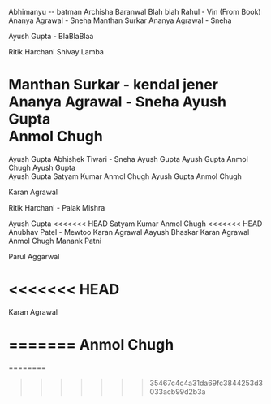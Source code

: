 Abhimanyu -- batman 
Archisha Baranwal
Blah blah
Rahul - Vin (From Book)
Ananya Agrawal - Sneha
Manthan Surkar
Ananya Agrawal - Sneha


Ayush Gupta - BlaBlaBlaa

Ritik Harchani
Shivay Lamba





Manthan Surkar - kendal jener
Ananya Agrawal - Sneha
Ayush Gupta<br>
Anmol Chugh
=======
Ayush Gupta
Abhishek Tiwari - Sneha
Ayush Gupta
Ayush Gupta
Anmol Chugh
Ayush Gupta<br>
Ayush Gupta
Satyam Kumar
Anmol Chugh
Ayush Gupta
Anmol Chugh

Karan Agrawal

Ritik Harchani - Palak Mishra

Ayush Gupta
<<<<<<< HEAD
Satyam Kumar
Anmol Chugh
<<<<<<< HEAD
Anubhav Patel - Mewtoo
Karan Agrawal
Aayush Bhaskar
Karan Agrawal
Anmol Chugh
Manank Patni

Parul Aggarwal

<<<<<<< HEAD
=======
Karan Agrawal



=======
Anmol Chugh
=======
========
>>>>>>> 35467c4c4a31da69fc3844253d3033acb99d2b3a

